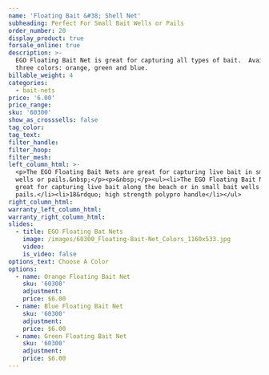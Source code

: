 ```yaml
---
name: 'Floating Bait &#38; Shell Net'
subheading: Perfect For Small Bait Wells or Pails
order_number: 20
display_product: true
forsale_online: true
description: >-
  EGO Floating Bait Net is great for capturing all types of bait.  Available in
  three colors: orange, green and blue.
billable_weight: 4
categories:
  - bait-nets
price: '6.00'
price_range:
sku: '60300'
show_as_crosssells: false
tag_color:
tag_text:
filter_handle:
filter_hoop:
filter_mesh:
left_column_html: >-
  <p>The EGO Floating Bait Nets are great for capturing live bait in small bait
  wells or pails.&nbsp;</p><p>&nbsp;</p><ul><li>The EGO Floating Bait Net is
  great for capturing live bait along the beach or in small bait wells and
  pails.</li><li>18&rdquo; high strength polypro handle</li></ul>
right_column_html:
warranty_left_column_html:
warranty_right_column_html:
slides:
  - title: EGO Floating Bat Nets
    image: /images/60300_Floating-Bait-Net_Colors_1160x533.jpg
    video:
    is_video: false
options_text: Choose A Color
options:
  - name: Orange Floating Bait Net
    sku: '60300'
    adjustment:
    price: $6.00
  - name: Blue Floating Bait Net
    sku: '60300'
    adjustment:
    price: $6.00
  - name: Green Floating Bait Net
    sku: '60300'
    adjustment:
    price: $6.00
---
```

